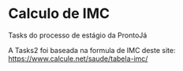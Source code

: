 # Calculo de IMC
Tasks do processo de estágio da ProntoJá

A Tasks2 foi baseada na formula de IMC deste site: https://www.calcule.net/saude/tabela-imc/
